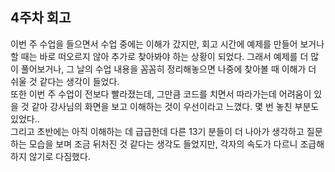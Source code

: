 <!-- 여기에 회고 내용을 작성해주세요 -->

## 4주차 회고

이번 주 수업을 들으면서 수업 중에는 이해가 갔지만, 회고 시간에 예제를 만들어 보거나 할 때는 바로 떠오르지 않아 추가로 찾아봐야 하는 상황이 되었다. 그래서 예제를 더 많이 풀어보거나, 그 날의 수업 내용을 꼼꼼히 정리해놓으면 나중에 찾아볼 때 이해가 더 쉬울 것 같다는 생각이 들었다. <br>
또한 이번 주 수업이 전보다 빨라졌는데, 그만큼 코드를 치면서 따라가는데 어려움이 있을 것 같아 강사님의 화면을 보고 이해하는 것이 우선이라고 느꼈다. 몇 번 놓친 부분도 있었다..<br>
그리고 초반에는 아직 이해하는 데 급급한데 다른 13기 분들이 더 나아가 생각하고 질문하는 모습을 보며 조금 뒤처진 것 같다는 생각도 들었지만, 각자의 속도가 다르니 조급해하지 않기로 다짐했다.
